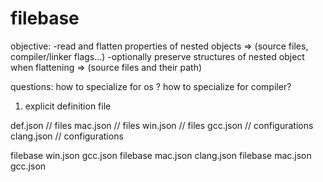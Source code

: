 # filebase

objective: 
-read and flatten properties of nested objects					 => (source files, compiler/linker flags...)
-optionally preserve structures of nested object when flattening => (source files and their path)

questions: 
how to specialize for os ?
how to specialize for compiler? 

1) explicit definition file 

def.json  // files
mac.json  // files
win.json  // files
gcc.json  // configurations
clang.json  // configurations

filebase win.json gcc.json
filebase mac.json clang.json
filebase mac.json gcc.json










